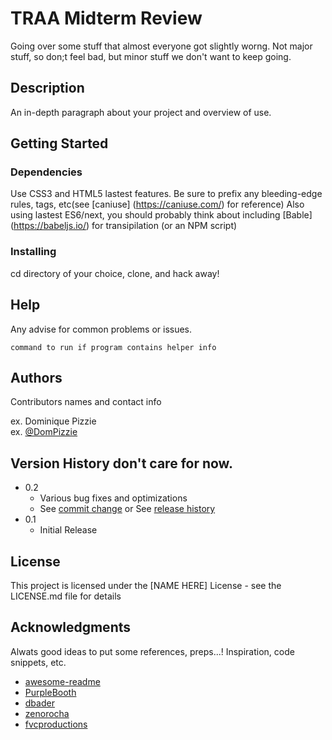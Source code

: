 # TRAA Midterm Review
Going over some stuff that almost everyone got slightly worng. Not major stuff, so don;t feel bad, but minor stuff we don't want to keep going.

## Description

An in-depth paragraph about your project and overview of use.

## Getting Started

### Dependencies

Use CSS3 and HTML5 lastest features. Be sure to prefix any bleeding-edge rules, tags, etc(see [caniuse] (https://caniuse.com/) for reference) Also using lastest ES6/next, you should probably think about including [Bable] (https://babeljs.io/) for transipilation (or an NPM script)

### Installing

cd directory of your choice, clone, and hack away!

## Help

Any advise for common problems or issues.
```
command to run if program contains helper info
```

## Authors

Contributors names and contact info

ex. Dominique Pizzie  
ex. [@DomPizzie](https://twitter.com/dompizzie)

## Version History don't care for now.

* 0.2
    * Various bug fixes and optimizations
    * See [commit change]() or See [release history]()
* 0.1
    * Initial Release

## License

This project is licensed under the [NAME HERE] License - see the LICENSE.md file for details

## Acknowledgments

Alwats good ideas to put some references, preps...!
Inspiration, code snippets, etc.
* [awesome-readme](https://github.com/matiassingers/awesome-readme)
* [PurpleBooth](https://gist.github.com/PurpleBooth/109311bb0361f32d87a2)
* [dbader](https://github.com/dbader/readme-template)
* [zenorocha](https://gist.github.com/zenorocha/4526327)
* [fvcproductions](https://gist.github.com/fvcproductions/1bfc2d4aecb01a834b46)